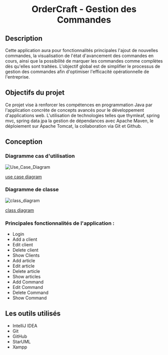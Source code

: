 <h1 align="center">
  OrderCraft - Gestion des Commandes
</h1>

## Description
Cette application aura pour fonctionnalités principales l'ajout de nouvelles commandes, la visualisation de l'état d'avancement des commandes en cours, ainsi que la possibilité de marquer les commandes comme complètes dès qu'elles sont traitées. L'objectif global est de simplifier le processus de gestion des commandes afin d'optimiser l'efficacité opérationnelle de l'entreprise.
## Objectifs du projet
Ce projet vise à renforcer les compétences en programmation Java par l'application concrète de concepts avancés pour le développement d'applications web. L'utilisation de technologies telles que thymleaf, spring mvc, spring data jpa la gestion de dépendances avec Apache Maven, le déploiement sur Apache Tomcat, la collaboration via Git et Github.

## Conception
### Diagramme cas d'utilisation
![Use_Case_Diagram](https://github.com/hasnaou/orderspring/assets/102745014/1a44efac-fcf3-4bb6-9224-e15d87d5961c)

[use case diagram](imgs/Use_Case_Diagram.png)
### Diagramme de classe
![class_diagram](https://github.com/hasnaou/orderspring/assets/102745014/b06e348c-dbe5-481a-bd70-5df8b48146e4)

[class diagram](imgs/class_diagram.png)
### Principales fonctionnalités de l'application :
- Login
- Add a client
- Edit client
- Delete client
- Show Clients
- Add article
- Edit article
- Delete article
- Show articles
- Add Command
- Edit Command
- Delete Command
- Show Command


## Les outils utilisés <a name = "outils-utilisés"></a>
- IntelliJ IDEA
- Git
- GitHub
- StarUML
- Xampp
